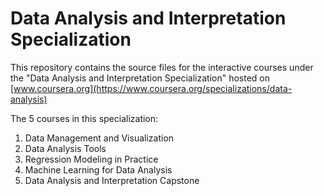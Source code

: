 # Data Analysis and Interpretation Specialization

This repository contains the source files for the interactive courses under the "Data Analysis and Interpretation Specialization" hosted on [www.coursera.org](https://www.coursera.org/specializations/data-analysis)

The 5 courses in this specialization:

1. Data Management and Visualization
1. Data Analysis Tools
1. Regression Modeling in Practice
1. Machine Learning for Data Analysis
1. Data Analysis and Interpretation Capstone